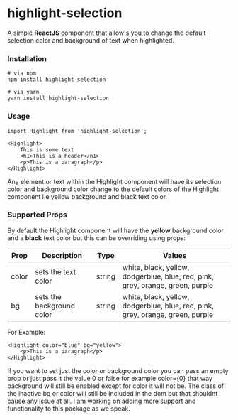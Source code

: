 # highlight-selection
A simple **ReactJS** component that allow's you to change the default selection color and background of text when highlighted.

### Installation 

```
# via npm
npm install highlight-selection

# via yarn
yarn install highlight-selection
```

### Usage

```
import Highlight from 'highlight-selection';

<Highlight>
    This is some text 
    <h1>This is a header</h1>
    <p>This is a paragraph</p>  
</Highlight>
```

Any element or text within the Highlight component will have its selection color and background color change to the default colors of the Highlight component i.e yellow background and black text color.

### Supported Props 

By default the Highlight component will have the **yellow** background color and a **black** text color but this can be overriding using props:

| Prop | Description | Type | Values
| ----------- | ----------- | ----------- | ----------- |
| color | sets the text color | string | white, black, yellow, dodgerblue, blue, red, pink, grey, orange, green, purple
| bg | sets the background color | string | white, black, yellow, dodgerblue, blue, red, pink, grey, orange, green, purple

For Example:
```
<Highlight color="blue" bg="yellow">
    <p>This is a paragraph</p>  
</Highlight>
```

 If you want to set just the color or background color you can pass an empty prop or just pass it the value 0 or false for example color={0} that way background will still be enabled except for color it will not be. The class of the inactive bg or color will still be included in the dom but that shouldnt cause any issue at all. I am working on adding more support and functionality to this package as we speak.
